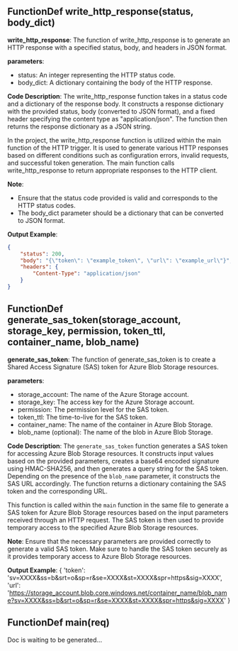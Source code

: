## FunctionDef write_http_response(status, body_dict)
**write_http_response**: The function of write_http_response is to generate an HTTP response with a specified status, body, and headers in JSON format.

**parameters**:
- status: An integer representing the HTTP status code.
- body_dict: A dictionary containing the body of the HTTP response.

**Code Description**: 
The write_http_response function takes in a status code and a dictionary of the response body. It constructs a response dictionary with the provided status, body (converted to JSON format), and a fixed header specifying the content type as "application/json". The function then returns the response dictionary as a JSON string.

In the project, the write_http_response function is utilized within the main function of the HTTP trigger. It is used to generate various HTTP responses based on different conditions such as configuration errors, invalid requests, and successful token generation. The main function calls write_http_response to return appropriate responses to the HTTP client.

**Note**: 
- Ensure that the status code provided is valid and corresponds to the HTTP status codes.
- The body_dict parameter should be a dictionary that can be converted to JSON format.

**Output Example**: 
```json
{
    "status": 200,
    "body": "{\"token\": \"example_token\", \"url\": \"example_url\"}",
    "headers": {
        "Content-Type": "application/json"
    }
}
```
## FunctionDef generate_sas_token(storage_account, storage_key, permission, token_ttl, container_name, blob_name)
**generate_sas_token**: The function of generate_sas_token is to create a Shared Access Signature (SAS) token for Azure Blob Storage resources.

**parameters**:
- storage_account: The name of the Azure Storage account.
- storage_key: The access key for the Azure Storage account.
- permission: The permission level for the SAS token.
- token_ttl: The time-to-live for the SAS token.
- container_name: The name of the container in Azure Blob Storage.
- blob_name (optional): The name of the blob in Azure Blob Storage.

**Code Description**:
The `generate_sas_token` function generates a SAS token for accessing Azure Blob Storage resources. It constructs input values based on the provided parameters, creates a base64 encoded signature using HMAC-SHA256, and then generates a query string for the SAS token. Depending on the presence of the `blob_name` parameter, it constructs the SAS URL accordingly. The function returns a dictionary containing the SAS token and the corresponding URL.

This function is called within the `main` function in the same file to generate a SAS token for Azure Blob Storage resources based on the input parameters received through an HTTP request. The SAS token is then used to provide temporary access to the specified Azure Blob Storage resources.

**Note**:
Ensure that the necessary parameters are provided correctly to generate a valid SAS token.
Make sure to handle the SAS token securely as it provides temporary access to Azure Blob Storage resources.

**Output Example**:
{
    'token': 'sv=XXXX&ss=b&srt=o&sp=r&se=XXXX&st=XXXX&spr=https&sig=XXXX',
    'url': 'https://storage_account.blob.core.windows.net/container_name/blob_name?sv=XXXX&ss=b&srt=o&sp=r&se=XXXX&st=XXXX&spr=https&sig=XXXX'
}
## FunctionDef main(req)
Doc is waiting to be generated...
